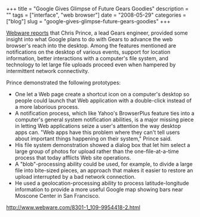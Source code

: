 +++
title = "Google Gives Glimpse of Future Gears Goodies"
description = ""
tags = ["interface", "web browser"]
date = "2008-05-29"
categories = ["blog"]
slug = "google-gives-glimpse-future-gears-goodies"
+++



<p><a href="http://www.webware.com/8301-1_109-9954418-2.html">Webware reports</a> that Chris Prince, a lead Gears engineer, provided some insight into what Google plans to do with Gears to advance the web browser's reach into the desktop. Among the features mentioned are notifications on the desktop of various events, support for location information, better interactions with a computer's file system, and technology to let large file uploads proceed even when hampered by intermittent network connectivity. </p>
<p>Prince demonstrated the following prototypes:</p>
<ul>
<li>One let a Web page create a shortcut icon on a computer's desktop so people could launch that Web application with a double-click instead of a more laborious process.</li>
<li>A notification process, which like Yahoo's BrowserPlus feature ties into a computer's general system notification abilities, is a major missing piece in letting Web applications seize a user's attention the way desktop apps can. "Web apps have this problem where they can't tell users about important things happening on their system," Prince said.</li>
<li>His file system demonstration showed a dialog box that let him select a large group of photos for upload rather than the one-file-at-a-time process that today afflicts Web site operations.</li>
<li>A "blob"-processing ability could be used, for example, to divide a large file into bite-sized pieces, an approach that makes it easier to restore an upload interrupted by a bad network connection.</li>
<li>He used a geolocation-processing ability to process latitude-longitude information to provide a more useful Google map showing bars near Moscone Center in San Francisco. </li>
</ul>
    
  <a href="http://www.webware.com/8301-1_109-9954418-2.html">http://www.webware.com/8301-1_109-9954418-2.html</a>
